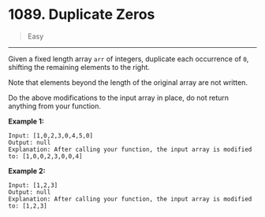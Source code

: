 # 1089. Duplicate Zeros

> Easy

------

Given a fixed length array `arr` of integers, duplicate each occurrence of `0`, shifting the remaining elements to the right.

Note that elements beyond the length of the original array are not written.

Do the above modifications to the input array in place, do not return anything from your function.

**Example 1:**

```
Input: [1,0,2,3,0,4,5,0]
Output: null
Explanation: After calling your function, the input array is modified to: [1,0,0,2,3,0,0,4]
```

**Example 2:**

```
Input: [1,2,3]
Output: null
Explanation: After calling your function, the input array is modified to: [1,2,3]
```